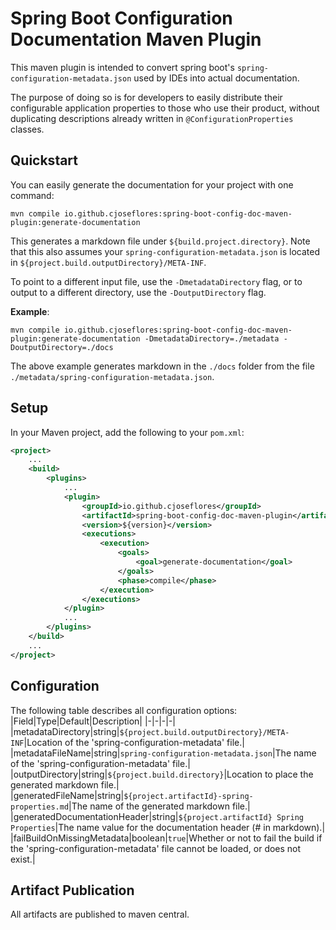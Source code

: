 # Spring Boot Configuration Documentation Maven Plugin 

This maven plugin is intended to convert spring boot's `spring-configuration-metadata.json` used by IDEs into actual documentation. 

The purpose of doing so is for developers to easily distribute their configurable application properties to those who use their product, without duplicating descriptions already written in `@ConfigurationProperties` classes.

## Quickstart

You can easily generate the documentation for your project with one command:
```shell
mvn compile io.github.cjoseflores:spring-boot-config-doc-maven-plugin:generate-documentation
```
This generates a markdown file under `${build.project.directory}`. Note that this also assumes your `spring-configuration-metadata.json` is located in `${project.build.outputDirectory}/META-INF`.

To point to a different input file, use the `-DmetadataDirectory` flag, or to output to a different directory, use the `-DoutputDirectory` flag.

**Example**:
```shell
mvn compile io.github.cjoseflores:spring-boot-config-doc-maven-plugin:generate-documentation -DmetadataDirectory=./metadata -DoutputDirectory=./docs
```

The above example generates markdown in the `./docs` folder from the file `./metadata/spring-configuration-metadata.json`.

## Setup

In your Maven project, add the following to your `pom.xml`:
```xml
<project>
    ...
    <build>
        <plugins>
            ...
            <plugin>
                <groupId>io.github.cjoseflores</groupId>
                <artifactId>spring-boot-config-doc-maven-plugin</artifactId>
                <version>${version}</version>
                <executions>
                    <execution>
                        <goals>
                            <goal>generate-documentation</goal>
                        </goals>
                        <phase>compile</phase>
                    </execution>
                </executions>
            </plugin>
            ...
        </plugins>
    </build>
    ...
</project>
```

## Configuration
The following table describes all configuration options:
|Field|Type|Default|Description|
|-|-|-|-|
|metadataDirectory|string|`${project.build.outputDirectory}/META-INF`|Location of the 'spring-configuration-metadata' file.|
|metadataFileName|string|`spring-configuration-metadata.json`|The name of the 'spring-configuration-metadata' file.|
|outputDirectory|string|`${project.build.directory}`|Location to place the generated markdown file.|
|generatedFileName|string|`${project.artifactId}-spring-properties.md`|The name of the generated markdown file.|
|generatedDocumentationHeader|string|`${project.artifactId} Spring Properties`|The name value for the documentation header (# in markdown).|
|failBuildOnMissingMetadata|boolean|`true`|Whether or not to fail the build if the 'spring-configuration-metadata' file cannot be loaded, or does not exist.|

## Artifact Publication
All artifacts are published to maven central.